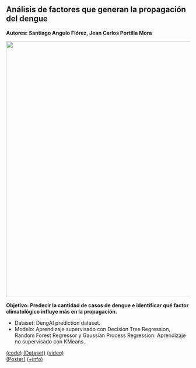 ## Análisis de factores que generan la propagación del dengue <a name="proyMosquito"></a>

**Autores: Santiago Angulo Flórez, Jean Carlos Portilla Mora**

<img src="https://raw.githubusercontent.com/Parhy/IA_Project_Mosquito/master/Banner.png" style="width:700px;">

**Objetivo: Predecir la cantidad de casos de dengue e identificar qué factor climatológico influye más en la propagación.**

- Dataset: DengAI prediction dataset.
- Modelo: Aprendizaje supervisado con Decision Tree Regression, Random Forest Regressor y Gaussian Process Regression. Aprendizaje no supervisado con KMeans.

[(code)](https://github.com/Parhy/IA_Dengue_Prediction/blob/master/Notebook/An%C3%A1lisis_de_factores_que_generan_la_propagaci%C3%B3n_del_dengue.ipynb)
[(Dataset)](https://www.kaggle.com/jurk06/dengue-prediction/notebook) 
[(video)](https://youtu.be/Q229CUkoxvk)  
[(Poster)](https://github.com/Parhy/IA_Project_Mosquito/blob/master/Poster/Predicci%C3%B3n%20del%20dengue.pdf) 
[(+info)](https://github.com/Parhy/IA_Project_Mosquito/tree/master/diapostivas)

